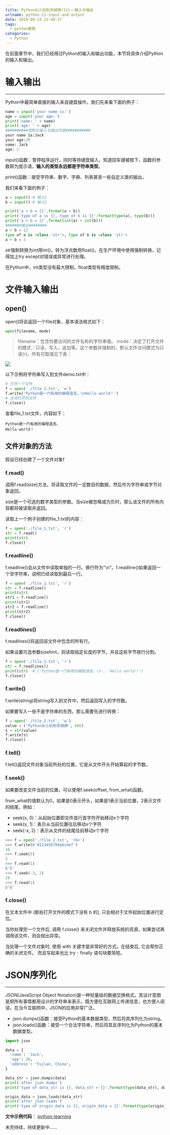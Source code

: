 ```yaml
---
title: Python从小白到攻城狮(11)——输入与输出
urlname: python-11-input-and-output
date: 2019-09-23 22:49:27
tags:
  - python教程
categories:
  - Python
---
```

在前面章节中，我们已经用过Python的输入和输出功能，本节将具体介绍Python的输入和输出。

# 输入输出
---
Python中最简单直接的输入来自键盘操作，我们先来看下面的例子：
```python
name = input('your name is:')
age = input('your age:')
print('name: ' + name)
print('age: ' + age)
##########控制台输入与输出内容###########
your name is:Jack
your age:20
name: Jack
age: 2
```

input()函数：暂停程序运行，同时等待键盘输入，知道回车键被按下，函数的参数即为提示语，**输入的类型永远都是字符串类型**。

print()函数：接受字符串、数字、字典、列表甚至一些自定义类的输出。

我们来看下面的例子：

```python
a = input() # 输入1
b = input() # 输入2

print('a + b = {}'.format(a + b))
print('type of a is {}, type of b is {}'.format(type(a), type(b)))
print('a + b = {}'.format(int(a) + int(b)))
#######输出########
a + b = 12
type of a is <class 'str'>, type of b is <class 'str'>
a + b = 3
```

str强制转换为int用int()，转为浮点数用float()。在生产环境中使用强制转换，记得加上try  except对错误或异常进行处理。

在Python中，int类型没有最大限制，float类型有精度限制。

# 文件输入输出
## open()
open()将会返回一个file对象，基本语法格式如下：
```python
open(filename, mode)
```
> filename：包含你要访问的文件名称的字符串值。
> mode：决定了打开文件的模式：只读，写入，追加等。这个参数非强制的，默认文件访问模式为只读(r)。所有可取值见下表：

![](/images/articles/2019/python_series/11-1.png)

以下示例将字符串写入到文件demo.txt中：
```python
# 打开一个文件
f = open('./file_1.txt', 'w')
f.write('Python是一门有用的编程语言。\nHello world！')
# 关闭打开的文件
f.close()
```

查看file_1.txt文件，内容如下：
```
Python是一门有用的编程语言。
Hello world！
```

## 文件对象的方法
假设已经创建了一个文件对象f

### f.read()
调用f.read(size)方法，将读取文件的一定数目的数据，然后作为字符串或字节对象返回。

size是一个可选的数字类型的参数。当size被忽略或为负时，那么该文件的所有内容都将被读取并返回。

读取上一个例子创建的file_1.txt的内容：
```python
f = open('./file_1.txt', 'r')
str = f.read()
print(str)
f.close()
```

### f.readline()
f.readline()会从文件中读取单独的一行。换行符为"\n"。f.readline()如果返回一个空字符串，说明已经读取到最后一行。

```python
f = open('./file_1.txt', 'r')
str = f.readline()
print(str)
str1 = f.readline()
print(str1)
str2 = f.readline()
print(str2)
f.close()
```

### f.readlines()
f.readlines()将返回该文件中包含的所有行。

如果设置可选参数sizehint，则读取指定长度的字节，并且这些字节按行分割。
```python
f = open('./file_1.txt', 'r')
str = f.readlines()
print(str)  # ['Python是一门有用的编程语言。\n', 'Hello world！']
f.close()
```

### f.write()
f.write(string)将string写入到文件中，然后返回写入的字符数。

如果要写入一些不是字符串的东西，那么需要先进行转换：
```python
f = open('./file_2.txt', 'w')
value = ('Python从小白到攻城狮', 666)
s = str(value)
f.write(s)
f.close()
```

### f.tell()
f.tell()返回文件对象当前所处的位置，它是从文件开头开始算起的字节数。

### f.seek()
如果要改变文件当前的位置，可以使用f.seek(offset, from_what)函数。

from_what的值默认为0，如果是0表示开头，如果是1表示当前位置，2表示文件的结尾，例如：
* seek(x, 0)：从起始位置即文件首行首字符开始移动x个字符
* seek(x, 1)：表示从当前位置往后移动x个字符
* seek(-x, 2)：表示从文件的结尾往前移动x个字符
```python
>>> f = open('./file_2.txt', 'rb+')
>>> f.write(b'0123456789abcdef')
16
>>> f.seek(5)
5
>>> f.read(1)
b'5'
>>> f.seek(-3, 2)
26
>>> f.read(1)
b'6'
```


### f.close()
在文本文件中 (那些打开文件的模式下没有 b 的), 只会相对于文件起始位置进行定位。

当你处理完一个文件后, 调用 f.close() 来关闭文件并释放系统的资源，如果尝试再调用该文件，则会抛出异常。

当处理一个文件对象时, 使用 with 关键字是非常好的方式。在结束后, 它会帮你正确的关闭文件。 而且写起来也比 try - finally 语句块要简短。


# JSON序列化
---
JSON(JavaScript Object Notation)是一种轻量级的数据交换格式。其设计意图是把所有事情都用设计的字符串来表示，既方便在互联网上传递信息，也方便人阅读。在当今互联网中，JSON的应用非常广泛。

* json.dumps()函数：接受Python的基本数据类型，然后将其序列化为string。
* json.loads()函数：接受一个合法字符串，然后将其反序列化为Python的基本数据类型。

```python
import json

data = {
  'name': 'Jack',
  'age': 20,
  'address': 'Fujian, China',
}

data_str = json.dumps(data)
print('after json dumps')
print('type of data_str is {}, data_str = {}'.format(type(data_str), data_str))

origin_data = json.loads(data_str)
print('after json loads')
print('type of origin_data is {}, origin_data = {}'.format(type(origin_data), origin_data))
```

**文中示例代码**： [python-learning](https://github.com/HamptonChen/python-learning)

未完待续，持续更新中......